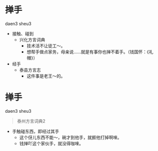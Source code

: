 # 掸手
daen3 sheu3
+ 接触、碰到
  * 兴化方言词典
    - 技术活不让徒工～。
    - 想帮手做点家务，母亲说……就是有事你也掸不着手。（钱国怀：《礼帽》）
+ 经手
  * 泰县方言志
    - 这件事是老王～的。

# 掸手
daen3 sheu3
> 泰州方言词典2
- 手触碰东西，即经过其手
  - 这个伢儿东西不能～，碗才到他手，就捱他打掉啊唻。
  - 钱掸吖这个家伙手，就没得咖唻。
